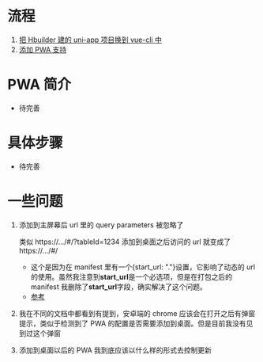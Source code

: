 # 流程

1. [把 Hbuilder 建的 uni-app 项目换到 vue-cli 中](https://www.cnblogs.com/zhanglongke/p/14097886.html)
2. [添加 PWA 支持](https://www.zklighting.ltd/?p=1214#Safariapple-touch-icon)

# PWA 简介

- 待完善

# 具体步骤

- 待完善

# 一些问题

1. 添加到主屏幕后 url 里的 query parameters 被忽略了

   类似 https://.../#/?tableId=1234 添加到桌面之后访问的 url 就变成了 https://.../#/

   - 这个是因为在 manifest 里有一个{start_url: "."}设置，它影响了动态的 url 的使用。虽然我注意到**start_url**是一个必选项，但是在打包之后的 manifest 我删除了**start_url**字段，确实解决了这个问题。
   - [参考](https://stackoverflow.com/questions/53015748/iphone-add-to-home-screen-ignores-querystring-parameters)

2. 我在不同的文档中都看到有提到，安卓端的 chrome 应该会在打开之后有弹窗提示，类似于检测到了 PWA 的配置是否需要添加到桌面。但是目前我没有见到过这个弹窗
3. 添加到桌面以后的 PWA 我到底应该以什么样的形式去控制更新
